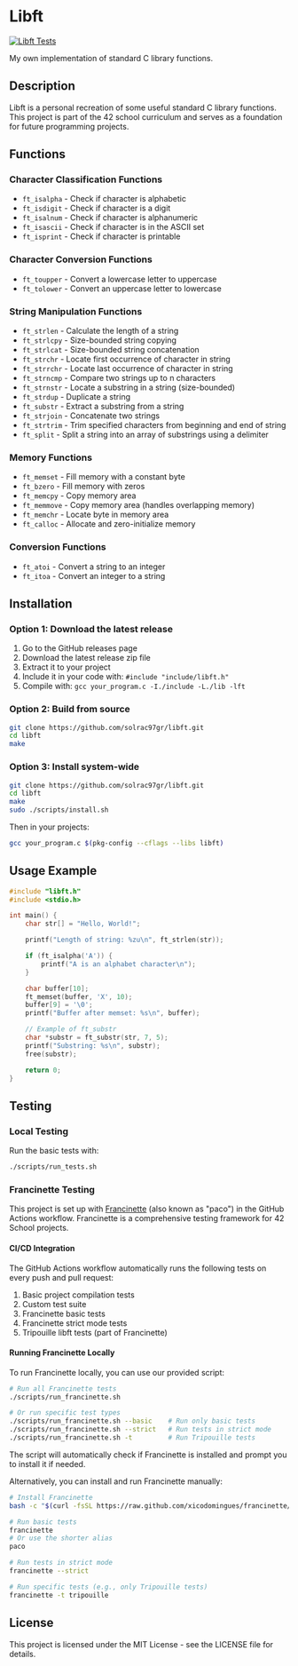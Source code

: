 # Libft

[![Libft Tests](https://github.com/solrac97gr/libft/actions/workflows/libft-tests.yml/badge.svg)](https://github.com/solrac97gr/libft/actions/workflows/libft-tests.yml)

My own implementation of standard C library functions.

## Description

Libft is a personal recreation of some useful standard C library functions. This project is part of the 42 school curriculum and serves as a foundation for future programming projects.

## Functions

### Character Classification Functions
- `ft_isalpha` - Check if character is alphabetic
- `ft_isdigit` - Check if character is a digit
- `ft_isalnum` - Check if character is alphanumeric
- `ft_isascii` - Check if character is in the ASCII set
- `ft_isprint` - Check if character is printable

### Character Conversion Functions
- `ft_toupper` - Convert a lowercase letter to uppercase
- `ft_tolower` - Convert an uppercase letter to lowercase

### String Manipulation Functions
- `ft_strlen` - Calculate the length of a string
- `ft_strlcpy` - Size-bounded string copying
- `ft_strlcat` - Size-bounded string concatenation
- `ft_strchr` - Locate first occurrence of character in string
- `ft_strrchr` - Locate last occurrence of character in string
- `ft_strncmp` - Compare two strings up to n characters
- `ft_strnstr` - Locate a substring in a string (size-bounded)
- `ft_strdup` - Duplicate a string
- `ft_substr` - Extract a substring from a string
- `ft_strjoin` - Concatenate two strings
- `ft_strtrim` - Trim specified characters from beginning and end of string
- `ft_split` - Split a string into an array of substrings using a delimiter

### Memory Functions
- `ft_memset` - Fill memory with a constant byte
- `ft_bzero` - Fill memory with zeros
- `ft_memcpy` - Copy memory area
- `ft_memmove` - Copy memory area (handles overlapping memory)
- `ft_memchr` - Locate byte in memory area
- `ft_calloc` - Allocate and zero-initialize memory

### Conversion Functions
- `ft_atoi` - Convert a string to an integer
- `ft_itoa` - Convert an integer to a string

## Installation

### Option 1: Download the latest release
1. Go to the GitHub releases page
2. Download the latest release zip file
3. Extract it to your project
4. Include it in your code with: `#include "include/libft.h"`
5. Compile with: `gcc your_program.c -I./include -L./lib -lft`

### Option 2: Build from source
```bash
git clone https://github.com/solrac97gr/libft.git
cd libft
make
```

### Option 3: Install system-wide
```bash
git clone https://github.com/solrac97gr/libft.git
cd libft
make
sudo ./scripts/install.sh
```
Then in your projects:
```bash
gcc your_program.c $(pkg-config --cflags --libs libft)
```

## Usage Example

```c
#include "libft.h"
#include <stdio.h>

int main() {
    char str[] = "Hello, World!";

    printf("Length of string: %zu\n", ft_strlen(str));

    if (ft_isalpha('A')) {
        printf("A is an alphabet character\n");
    }

    char buffer[10];
    ft_memset(buffer, 'X', 10);
    buffer[9] = '\0';
    printf("Buffer after memset: %s\n", buffer);

    // Example of ft_substr
    char *substr = ft_substr(str, 7, 5);
    printf("Substring: %s\n", substr);
    free(substr);

    return 0;
}
```

## Testing

### Local Testing
Run the basic tests with:
```bash
./scripts/run_tests.sh
```

### Francinette Testing
This project is set up with [Francinette](https://github.com/xicodomingues/francinette) (also known as "paco") in the GitHub Actions workflow. Francinette is a comprehensive testing framework for 42 School projects.

#### CI/CD Integration
The GitHub Actions workflow automatically runs the following tests on every push and pull request:
1. Basic project compilation tests
2. Custom test suite
3. Francinette basic tests
4. Francinette strict mode tests
5. Tripouille libft tests (part of Francinette)

#### Running Francinette Locally
To run Francinette locally, you can use our provided script:

```bash
# Run all Francinette tests
./scripts/run_francinette.sh

# Or run specific test types
./scripts/run_francinette.sh --basic    # Run only basic tests
./scripts/run_francinette.sh --strict   # Run tests in strict mode
./scripts/run_francinette.sh -t         # Run Tripouille tests
```

The script will automatically check if Francinette is installed and prompt you to install it if needed.

Alternatively, you can install and run Francinette manually:
```bash
# Install Francinette
bash -c "$(curl -fsSL https://raw.github.com/xicodomingues/francinette/master/bin/install.sh)"

# Run basic tests
francinette
# Or use the shorter alias
paco

# Run tests in strict mode
francinette --strict

# Run specific tests (e.g., only Tripouille tests)
francinette -t tripouille
```

## License

This project is licensed under the MIT License - see the LICENSE file for details.
